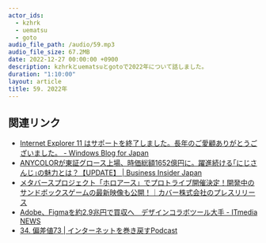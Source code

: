 ```yaml
---
actor_ids:
  - kzhrk
  - uematsu
  - goto
audio_file_path: /audio/59.mp3
audio_file_size: 67.2MB
date: 2022-12-27 00:00:00 +0900
description: kzhrkとuematsuとgotoで2022年について話しました。
duration: "1:10:00"
layout: article
title: 59. 2022年
---
```


<!-- prettier-ignore-start -->
## 関連リンク

- [Internet Explorer 11 はサポートを終了しました。長年のご愛顧ありがとうございました。 - Windows Blog for Japan](https://blogs.windows.com/japan/2022/06/15/internet-explorer-11-is-no-longer-supported/)
- [ANYCOLORが東証グロース上場、時価総額1652億円に。躍進続ける｢にじさんじ｣の魅力とは？【UPDATE】 \| Business Insider Japan](https://www.businessinsider.jp/post-255195)
- [メタバースプロジェクト「ホロアース」でプロトライブ開催決定！開発中のサンドボックスゲームの最新映像も公開！｜カバー株式会社のプレスリリース](https://prtimes.jp/main/html/rd/p/000000863.000030268.html)
- [Adobe、Figmaを約2.9兆円で買収へ　デザインコラボツール大手 - ITmedia NEWS](https://www.itmedia.co.jp/news/articles/2209/15/news219.html)
- [34. 偏差値73 | インターネットを巻き戻すPodcast](https://makimodo.net/episode/34)
<!-- prettier-ignore-end -->
